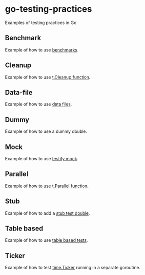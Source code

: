 # go-testing-practices
Examples of testing practices in Go

## Benchmark

Example of how to use [benchmarks](https://dave.cheney.net/2013/06/30/how-to-write-benchmarks-in-go).

## Cleanup

Example of how to use [t.Cleanup function](https://tip.golang.org/pkg/testing/#T.Cleanup).

## Data-file

Example of how to use [data files](https://dave.cheney.net/2016/05/10/test-fixtures-in-go).

## Dummy

Example of how to use a dummy double.

## Mock

Example of how to use [testify mock](https://pkg.go.dev/github.com/stretchr/testify/mock).

## Parallel

Example of how to use [t.Parallel function](https://gist.github.com/posener/92a55c4cd441fc5e5e85f27bca008721).

## Stub

Example of how to add a [stub test double](https://ieftimov.com/post/testing-in-go-test-doubles-by-example/).

## Table based

Example of how to use [table based tests](https://dave.cheney.net/2019/05/07/prefer-table-driven-tests).

## Ticker

Example of how to test [time.Ticker](https://golang.org/pkg/time/#NewTicker) running in a separate goroutine.
